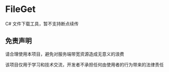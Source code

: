 # FileGet
C# 文件下载工具，暂不支持断点续传

## 免责声明
请合理使用本项目，避免对服务端带宽资源造成无意义的浪费

该项目仅用于学习和技术交流，开发者不承担任何由使用者的行为带来的法律责任
